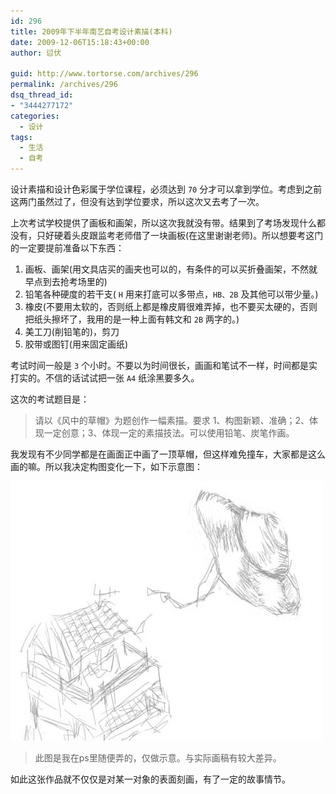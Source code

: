 ```yaml
---
id: 296
title: 2009年下半年南艺自考设计素描(本科)
date: 2009-12-06T15:18:43+00:00
author: 愆伏

guid: http://www.tortorse.com/archives/296
permalink: /archives/296
dsq_thread_id:
- "3444277172"
categories:
  - 设计
tags:
  - 生活
  - 自考
---
```

设计素描和设计色彩属于学位课程，必须达到 `70` 分才可以拿到学位。考虑到之前这两门虽然过了，但没有达到学位要求，所以这次又去考了一次。

上次考试学校提供了画板和画架，所以这次我就没有带。结果到了考场发现什么都没有，只好硬着头皮跟监考老师借了一块画板(在这里谢谢老师)。所以想要考这门的一定要提前准备以下东西：

1. 画板、画架(用文具店买的画夹也可以的，有条件的可以买折叠画架，不然就早点到去抢考场里的)
2. 铅笔各种硬度的若干支( `H` 用来打底可以多带点，`HB、2B` 及其他可以带少量。)
3. 橡皮(不要用太软的，否则纸上都是橡皮屑很难弄掉，也不要买太硬的，否则把纸头擦坏了，我用的是一种上面有韩文和 `2B` 两字的。)
4. 美工刀(削铅笔的)，剪刀
5. 胶带或图钉(用来固定画纸)

考试时间一般是 `3` 个小时。不要以为时间很长，画画和笔试不一样，时间都是实打实的。不信的话试试把一张 `A4` 纸涂黑要多久。

这次的考试题目是：

> 请以《风中的草帽》为题创作一幅素描。要求 1、构图新颖、准确；2、体现一定创意；3、体现一定的素描技法。可以使用铅笔、炭笔作画。

我发现有不少同学都是在画面正中画了一顶草帽，但这样难免撞车，大家都是这么画的嘛。所以我决定构图变化一下，如下示意图：

![the-grasshat-fly-by-wind](/wp-content/uploads/2009/12/thegrasshatinwind.jpg)

> 此图是我在ps里随便弄的，仅做示意。与实际画稿有较大差异。

如此这张作品就不仅仅是对某一对象的表面刻画，有了一定的故事情节。